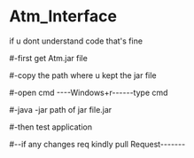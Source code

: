 # Atm_Interface

if u dont understand code that's fine

#-first get Atm.jar file

#-copy the path where u kept the jar file

#-open cmd ----Windows+r------type cmd 

#-java -jar path of jar file.jar
  
#-then test application 

#--if any changes req kindly pull Request-------

